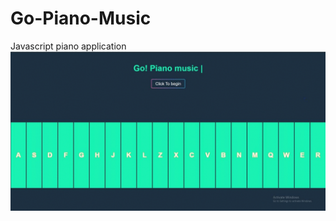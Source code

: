 # Go-Piano-Music
Javascript piano application
![alt text](https://github.com/HUSS41N/Go-Piano-Music/blob/main/github/gif.gif)
